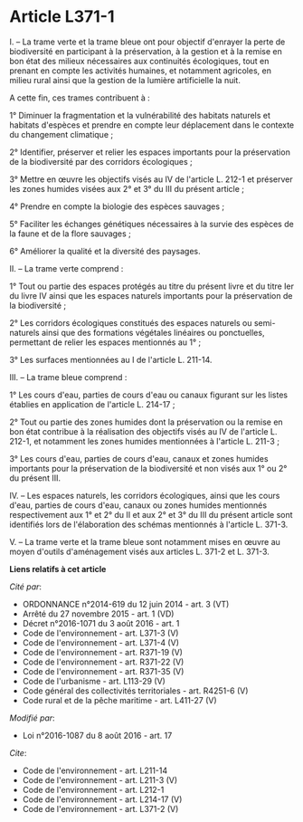 # Article L371-1

I. – La trame verte et la trame bleue ont pour objectif d'enrayer la perte de biodiversité en participant à la préservation,
à la gestion et à la remise en bon état des milieux nécessaires aux continuités écologiques, tout en prenant en compte les
activités humaines, et notamment agricoles, en milieu rural ainsi que la gestion de la lumière artificielle la nuit. 

A cette fin, ces trames contribuent à : 

1° Diminuer la fragmentation et la vulnérabilité des habitats naturels et habitats d'espèces et prendre en compte leur
déplacement dans le contexte du changement climatique ; 

2° Identifier, préserver et relier les espaces importants pour la préservation de la biodiversité par des corridors
écologiques ; 

3° Mettre en œuvre les objectifs visés au IV de l'article L. 212-1 et préserver les zones humides visées aux 2° et 3° du III
du présent article ; 

4° Prendre en compte la biologie des espèces sauvages ; 

5° Faciliter les échanges génétiques nécessaires à la survie des espèces de la faune et de la flore sauvages ; 

6° Améliorer la qualité et la diversité des paysages. 

II. – La trame verte comprend : 

1° Tout ou partie des espaces protégés au titre du présent livre et du titre Ier du livre IV ainsi que les espaces naturels
importants pour la préservation de la biodiversité ; 

2° Les corridors écologiques constitués des espaces naturels ou semi-naturels ainsi que des formations végétales linéaires ou
ponctuelles, permettant de relier les espaces mentionnés au 1° ; 

3° Les surfaces mentionnées au I de l'article L. 211-14. 

III. – La trame bleue comprend : 

1° Les cours d'eau, parties de cours d'eau ou canaux figurant sur les listes établies en application de l'article L.
214-17 ; 

2° Tout ou partie des zones humides dont la préservation ou la remise en bon état contribue à la réalisation des objectifs
visés au IV de l'article L. 212-1, et notamment les zones humides mentionnées à l'article L. 211-3 ; 

3° Les cours d'eau, parties de cours d'eau, canaux et zones humides importants pour la préservation de la biodiversité et non
visés aux 1° ou 2° du présent III. 

IV. – Les espaces naturels, les corridors écologiques, ainsi que les cours d'eau, parties de cours d'eau, canaux ou zones
humides mentionnés respectivement aux 1° et 2° du II et aux 2° et 3° du III du présent article sont identifiés lors de
l'élaboration des schémas mentionnés à l'article L. 371-3. 

V. – La trame verte et la trame bleue sont notamment mises en œuvre au moyen d'outils d'aménagement visés aux articles L.
371-2 et L. 371-3.

**Liens relatifs à cet article**

_Cité par_:

  - ORDONNANCE n°2014-619 du 12 juin 2014 - art. 3 (VT)
  - Arrêté du 27 novembre 2015 - art. 1 (VD)
  - Décret n°2016-1071 du 3 août 2016 - art. 1
  - Code de l'environnement - art. L371-3 (V)
  - Code de l'environnement - art. L371-4 (V)
  - Code de l'environnement - art. R371-19 (V)
  - Code de l'environnement - art. R371-22 (V)
  - Code de l'environnement - art. R371-35 (V)
  - Code de l'urbanisme - art. L113-29 (V)
  - Code général des collectivités territoriales - art. R4251-6 (V)
  - Code rural et de la pêche maritime - art. L411-27 (V)

_Modifié par_:

  - Loi n°2016-1087 du 8 août 2016 - art. 17

_Cite_:

  - Code de l'environnement - art. L211-14
  - Code de l'environnement - art. L211-3 (V)
  - Code de l'environnement - art. L212-1
  - Code de l'environnement - art. L214-17 (V)
  - Code de l'environnement - art. L371-2 (V)
